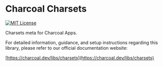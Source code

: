 # Charcoal Charsets

[![MIT License](https://img.shields.io/badge/license-MIT-green.svg)](LICENSE)

Charsets meta for Charcoal Apps.

For detailed information, guidance, and setup instructions regarding this library, please refer to our official
documentation website:

[https://charcoal.dev/libs/charsets](https://charcoal.dev/libs/charsets)